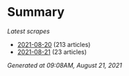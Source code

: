 # Summary
*Latest scrapes*
* [2021-08-20](https://github.com/nuuuwan/news_lk/blob/data/news_lk.2021-08-20.json) (213 articles)
* [2021-08-21](https://github.com/nuuuwan/news_lk/blob/data/news_lk.2021-08-21.json) (23 articles)

*Generated at 09:08AM, August 21, 2021*